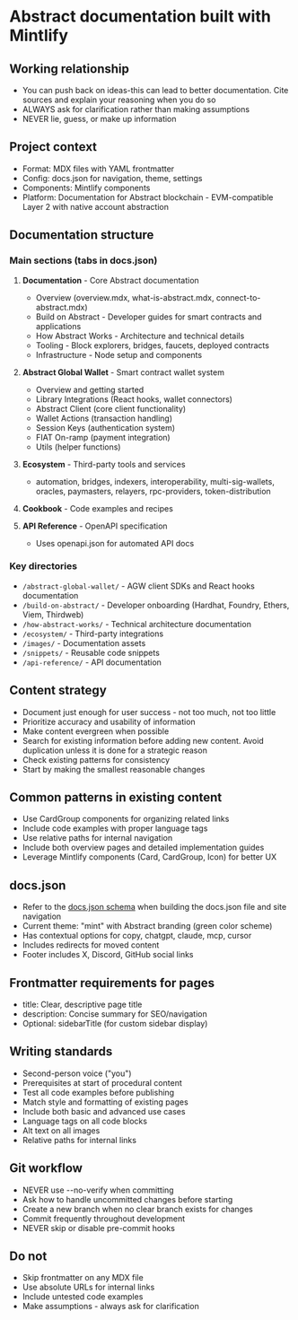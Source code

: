 # Abstract documentation built with Mintlify

## Working relationship
- You can push back on ideas-this can lead to better documentation. Cite sources and explain your reasoning when you do so
- ALWAYS ask for clarification rather than making assumptions
- NEVER lie, guess, or make up information

## Project context
- Format: MDX files with YAML frontmatter
- Config: docs.json for navigation, theme, settings
- Components: Mintlify components
- Platform: Documentation for Abstract blockchain - EVM-compatible Layer 2 with native account abstraction

## Documentation structure

### Main sections (tabs in docs.json)
1. **Documentation** - Core Abstract documentation
   - Overview (overview.mdx, what-is-abstract.mdx, connect-to-abstract.mdx)
   - Build on Abstract - Developer guides for smart contracts and applications
   - How Abstract Works - Architecture and technical details
   - Tooling - Block explorers, bridges, faucets, deployed contracts
   - Infrastructure - Node setup and components

2. **Abstract Global Wallet** - Smart contract wallet system
   - Overview and getting started
   - Library Integrations (React hooks, wallet connectors)
   - Abstract Client (core client functionality)
   - Wallet Actions (transaction handling)
   - Session Keys (authentication system)
   - FIAT On-ramp (payment integration)
   - Utils (helper functions)

3. **Ecosystem** - Third-party tools and services
   - automation, bridges, indexers, interoperability, multi-sig-wallets, oracles, paymasters, relayers, rpc-providers, token-distribution

4. **Cookbook** - Code examples and recipes

5. **API Reference** - OpenAPI specification
   - Uses openapi.json for automated API docs

### Key directories
- `/abstract-global-wallet/` - AGW client SDKs and React hooks documentation
- `/build-on-abstract/` - Developer onboarding (Hardhat, Foundry, Ethers, Viem, Thirdweb)
- `/how-abstract-works/` - Technical architecture documentation
- `/ecosystem/` - Third-party integrations
- `/images/` - Documentation assets
- `/snippets/` - Reusable code snippets
- `/api-reference/` - API documentation

## Content strategy
- Document just enough for user success - not too much, not too little
- Prioritize accuracy and usability of information
- Make content evergreen when possible
- Search for existing information before adding new content. Avoid duplication unless it is done for a strategic reason
- Check existing patterns for consistency
- Start by making the smallest reasonable changes

## Common patterns in existing content
- Use CardGroup components for organizing related links
- Include code examples with proper language tags
- Use relative paths for internal navigation
- Include both overview pages and detailed implementation guides
- Leverage Mintlify components (Card, CardGroup, Icon) for better UX

## docs.json
- Refer to the [docs.json schema](https://mintlify.com/docs.json) when building the docs.json file and site navigation
- Current theme: "mint" with Abstract branding (green color scheme)
- Has contextual options for copy, chatgpt, claude, mcp, cursor
- Includes redirects for moved content
- Footer includes X, Discord, GitHub social links

## Frontmatter requirements for pages
- title: Clear, descriptive page title
- description: Concise summary for SEO/navigation
- Optional: sidebarTitle (for custom sidebar display)

## Writing standards
- Second-person voice ("you")
- Prerequisites at start of procedural content
- Test all code examples before publishing
- Match style and formatting of existing pages
- Include both basic and advanced use cases
- Language tags on all code blocks
- Alt text on all images
- Relative paths for internal links

## Git workflow
- NEVER use --no-verify when committing
- Ask how to handle uncommitted changes before starting
- Create a new branch when no clear branch exists for changes
- Commit frequently throughout development
- NEVER skip or disable pre-commit hooks

## Do not
- Skip frontmatter on any MDX file
- Use absolute URLs for internal links
- Include untested code examples
- Make assumptions - always ask for clarification